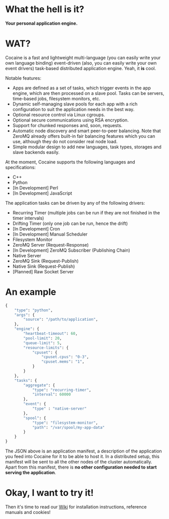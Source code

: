 What the hell is it?
====================

**Your personal application engine.**

WAT?
====

Cocaine is a fast and lightweight multi-language (you can easily write your own language binding) event-driven (also, you can easily write your own event drivers) task-based distributed application engine. Yeah, it __is__ cool.

Notable features:

* Apps are defined as a set of tasks, which trigger events in the app engine, which are then processed on a slave pool. Tasks can be servers, time-based jobs, filesystem monitors, etc.
* Dynamic self-managing slave pools for each app with a rich configuration to suit the application needs in the best way.
* Optional resource control via Linux cgroups.
* Optional secure communications using RSA encryption.
* Support for chunked responses and, soon, requests.
* Automatic node discovery and smart peer-to-peer balancing. Note that ZeroMQ already offers built-in fair balancing features which you can use, although they do not consider real node load.
* Simple modular design to add new languages, task types, storages and slave backends easily.

At the moment, Cocaine supports the following languages and specifications:

* C++
* Python
* [In Development] Perl
* [In Development] JavaScript

The application tasks can be driven by any of the following drivers:

* Recurring Timer (multiple jobs can be run if they are not finished in the timer intervals)
* Drifting Timer (only one job can be run, hence the drift)
* [In Development] Cron
* [In Development] Manual Scheduler
* Filesystem Monitor
* ZeroMQ Server (Request-Response)
* [In Development] ZeroMQ Subscriber (Publishing Chain)
* Native Server
* ZeroMQ Sink (Request-Publish)
* Native Sink (Request-Publish)
* [Planned] Raw Socket Server

An example
==========

```python
{
    "type": "python",
    "args": {
        "source": "/path/to/application",
    },
    "engine": {
        "heartbeat-timeout": 60,
        "pool-limit": 20,
        "queue-limit": 5,
        "resource-limits": {
            "cpuset": {
                "cpuset.cpus": "0-3",
                "cpuset.mems": "1",
            }
        }
    },
    "tasks": {
        "aggregate": {
            "type": "recurring-timer",
            "interval": 60000
        },
        "event": {
            "type" : "native-server"
        },
        "spool": {
            "type": "filesystem-monitor",
            "path": "/var/spool/my-app-data"
        }
    }
}
```

The JSON above is an application manifest, a description of the application you feed into Cocaine for it to be able to host it. In a distributed setup, this manifest will be sent to all the other nodes of the cluster automatically. Apart from this manifest, there is __no other configuration needed to start serving the application__.

Okay, I want to try it!
=======================

Then it's time to read our [Wiki](https://github.com/cocaine/cocaine-core/wiki) for installation instructions, reference manuals and cookies!
